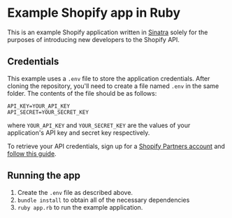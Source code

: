 # Example Shopify app in Ruby

This is an example Shopify application written in [Sinatra](https://github.com/sinatra/sinatra) solely for the purposes of introducing new developers to the Shopify API.

## Credentials

This example uses a `.env` file to store the application credentials. After cloning the repository, you'll need to create a file named `.env` in the same folder. The contents of the file should be as follows:
```
API_KEY=YOUR_API_KEY
API_SECRET=YOUR_SECRET_KEY
```

where `YOUR_API_KEY` and `YOUR_SECRET_KEY` are the values of your application's API key and secret key respectively.

To retrieve your API credentials, sign up for a [Shopify Partners account](https://app.shopify.com/services/partners/auth/login) and [follow this guide](/api/introduction/getting-started).

## Running the app

1. Create the `.env` file as described above.
2. `bundle install` to obtain all of the necessary dependencies
3. `ruby app.rb` to run the example application.

